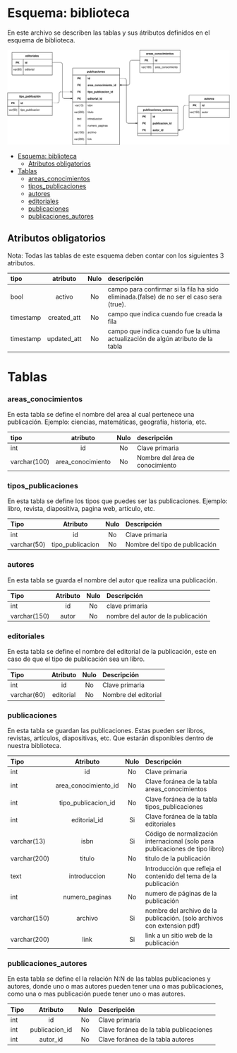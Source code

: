 # Esquema: biblioteca

En este archivo se describen las tablas y sus átributos definidos en el esquema de biblioteca.

![](./biblioteca.svg)

- [Esquema: biblioteca](#esquema-biblioteca)
  - [Atributos obligatorios](#atributos-obligatorios)
- [Tablas](#tablas)
    - [areas_conocimientos](#areas_conocimientos)
    - [tipos_publicaciones](#tipos_publicaciones)
    - [autores](#autores)
    - [editoriales](#editoriales)
    - [publicaciones](#publicaciones)
    - [publicaciones_autores](#publicaciones_autores)

## Atributos obligatorios

Nota: Todas las tablas de este esquema deben contar con los siguientes 3 atributos.

| tipo      |  atributo   | Nulo | descripción                                                                              |
| :-------- | :---------: | :--: | :--------------------------------------------------------------------------------------- |
| bool      |   activo    |  No  | campo para confirmar si la fila ha sido eliminada.(false) de no ser el caso sera (true). |
| timestamp | created_att |  No  | campo que indica cuando fue creada la fila                                               |
| timestamp | updated_att |  No  | campo que indica cuando fue la ultima actualización de algún atributo de la tabla        |

# Tablas

### areas_conocimientos

En esta tabla se define el nombre del area al cual pertenece una publicación. Ejemplo: ciencias, matemáticas, geografía, historia, etc.

| tipo         |     atributo      | Nulo | descripción                     |
| :----------- | :---------------: | :--: | :------------------------------ |
| int          |        id         |  No  | Clave primaria                  |
| varchar(100) | area_conocimiento |  No  | Nombre del área de conocimiento |

### tipos_publicaciones

En esta tabla se define los tipos que puedes ser las publicaciones. Ejemplo: libro, revista, diapositiva, pagina web, artículo, etc.

| Tipo        |     Atributo     | Nulo | Descripción                    |
| :---------- | :--------------: | :--: | :----------------------------- |
| int         |        id        |  No  | Clave primaria                 |
| varchar(50) | tipo_publicacion |  No  | Nombre del tipo de publicación |

### autores

En esta tabla se guarda el nombre del autor que realiza una publicación.

| Tipo         | Atributo | Nulo | Descripción                        |
| :----------- | :------: | :--: | :--------------------------------- |
| int          |    id    |  No  | clave primaria                     |
| varchar(150) |  autor   |  No  | nombre del autor de la publicación |

### editoriales

En esta tabla se define el nombre del editorial de la publicación, este en caso de que el tipo de publicación sea un libro.

| Tipo        | Atributo  | Nulo | Descripción          |
| :---------- | :-------: | :--: | :------------------- |
| int         |    id     |  No  | Clave primaria       |
| varchar(60) | editorial |  No  | Nombre del editorial |

### publicaciones

En esta tabla se guardan las publicaciones. Estas pueden ser libros, revistas, artículos, diapositivas, etc. Que estarán disponibles dentro de nuestra biblioteca.

| Tipo         |       Atributo       | Nulo | Descripción                                                                   |
| :----------- | :------------------: | :--: | :---------------------------------------------------------------------------- |
| int          |          id          |  No  | Clave primaria                                                                |
| int          | area_conocimiento_id |  No  | Clave foránea de la tabla areas_conocimientos                                 |
| int          | tipo_publicacion_id  |  No  | Clave foránea de la tabla tipos_publicaciones                                 |
| int          |     editorial_id     |  Si  | Clave foránea de la tabla editoriales                                         |
| varchar(13)  |         isbn         |  Si  | Código de normalización internacional (solo para publicaciones de tipo libro) |
| varchar(200) |        titulo        |  No  | titulo de la publicación                                                      |
| text         |     introduccion     |  No  | Introducción que refleja el contenido del tema de la publicación              |
| int          |    numero_paginas    |  No  | numero de páginas de la publicación                                           |
| varchar(150) |       archivo        |  Si  | nombre del archivo de la publicación. (solo archivos con extension pdf)       |
| varchar(200) |         link         |  Si  | link a un sitio web de la publicación                                         |

### publicaciones_autores

En esta tabla se define el la relación N:N de las tablas publicaciones y autores, donde uno o mas autores pueden tener una o mas publicaciones, como una o mas publicación puede tener uno o mas autores.

| Tipo |    Atributo    | Nulo | Descripción                             |
| :--- | :------------: | :--: | :-------------------------------------- |
| int  |       id       |  No  | Clave primaria                          |
| int  | publicacion_id |  No  | Clave foránea de la tabla publicaciones |
| int  |    autor_id    |  No  | Clave foránea de la tabla autores       |
